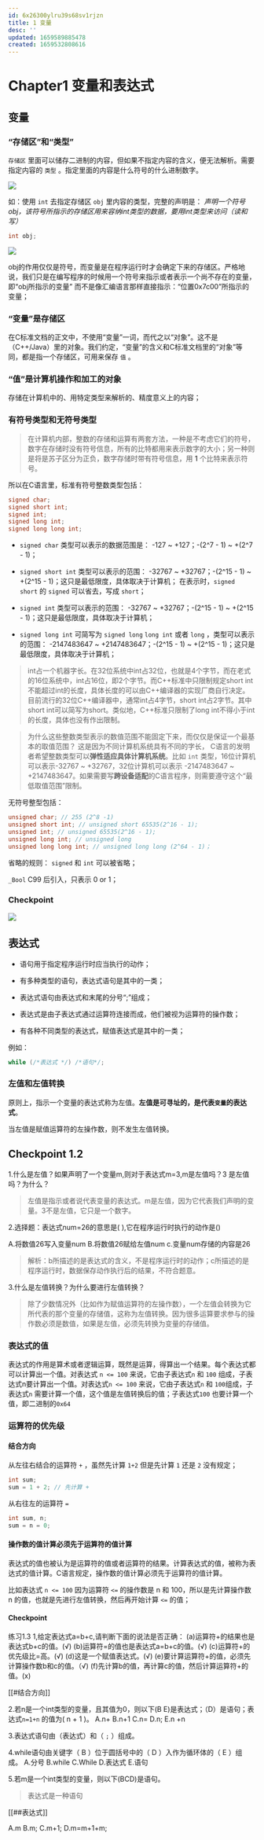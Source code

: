 ```yaml
---
id: 6x26300ylru39s68sv1rjzn
title: 1 变量
desc: ''
updated: 1659589885478
created: 1659532808616
---
```


# Chapter1 变量和表达式

## 变量

### “存储区”和“类型”

`存储区` 里面可以储存二进制的内容，但如果不指定内容的含义，便无法解析。需要指定内容的 `类型` 。指定里面的内容是什么符号的什么进制数字。

![](https://cdn.notcloud.net/static/md/cy948/202208032128653.png)

如：使用 `int` 去指定存储区 `obj` 里内容的类型，完整的声明是： *声明一个符号obj，该符号所指示的存储区用来容纳int类型的数据，要用int类型来访问（读和写）*

```c
int obj;
```

![](https://cdn.notcloud.net/static/md/cy948/202208032132607.png)

obj的作用仅仅是符号，而变量是在程序运行时才会确定下来的存储区。严格地说，我们只是在编写程序的时候用一个符号来指示或者表示一个尚不存在的变量，即“obj所指示的变量” 而不是像汇编语言那样直接指示：“位置0x7c00”所指示的变量；

### “变量”是存储区

在C标准文档的正文中，不使用“变量”一词，而代之以“对象”。这不是（C++/Java）里的对象。我们约定，“变量”的含义和C标准文档里的“对象”等同，都是指一个存储区，可用来保存 `值` 。

### “值”是计算机操作和加工的对象

存储在计算机中的、用特定类型来解析的、精度意义上的内容；


### 有符号类型和无符号类型

> 在计算机内部，整数的存储和运算有两套方法，一种是不考虑它们的符号，数字在存储时没有符号信息，所有的比特都用来表示数字的大小；另一种则是将是苏子区分为正负，数字存储时带有符号信息，用 **1** 个比特来表示符号。

所以在C语言里，标准有符号整数类型包括：

```c
signed char;
signed short int;
signed int;
signed long int;
signed long long int;
```

- `signed char` 类型可以表示的数据范围是： -127 ~ +127；-(2^7 - 1) ~ +(2^7 - 1)；

- `signed short int` 类型可以表示的范围： -32767 ~ +32767；-(2^15 - 1) ~ +(2^15 - 1)；这只是最低限度，具体取决于计算机； 在表示时，`signed short` 的 `signed` 可以省去，写成 `short`；

- `signed int` 类型可以表示的范围： -32767 ~ +32767；-(2^15 - 1) ~ +(2^15 - 1)；这只是最低限度，具体取决于计算机；

- `signed long int` 可简写为 `signed long` `long int` 或者 `long` ，类型可以表示的范围： -2147483647 ~ +2147483647；-(2^15 - 1) ~ +(2^15 - 1)；这只是最低限度，具体取决于计算机；


> int占一个机器字长。在32位系统中int占32位，也就是4个字节，而在老式的16位系统中，int占16位，即2个字节。而C++标准中只限制规定short int不能超过int的长度，具体长度的可以由C++编译器的实现厂商自行决定。目前流行的32位C++编译器中，通常int占4字节，short int占2字节。其中short int可以简写为short。类似地，C++标准只限制了long int不得小于int的长度，具体也没有作出限制。

> 为什么这些整数类型表示的数值范围不能固定下来，而仅仅是保证一个最基本的取值范围？ 这是因为不同计算机系统具有不同的字长， C语言的发明者希望整数类型可以**弹性适应具体计算机系统**。比如 `int` 类型，16位计算机可以表示-32767 ~ +32767，32位计算机可以表示 -2147483647 ~ +2147483647。如果需要写**跨设备适配**的C语言程序，则需要遵守这个“最低取值范围”限制。

无符号整型包括：

```C
unsigned char; // 255 (2^8 -1)
unsigned short int; // unsigned short 65535(2^16 - 1);
unsigned int; // unsigned 65535(2^16 - 1);
unsigned long int; // unsigned long 
unsigned long long int; // unsigned long long (2^64 - 1)；
```

省略的规则： `signed` 和 `int` 可以被省略；

`_Bool` C99 后引入，只表示 0 or 1；

### Checkpoint

![](https://cdn.notcloud.net/static/md/cy948/202208032234861.png)

## 表达式

- 语句用于指定程序运行时应当执行的动作；

- 有多种类型的语句，表达式语句是其中的一类；

- 表达式语句由表达式和末尾的分号“;”组成；

- 表达式是由子表达式通过运算符连接而成，他们被视为运算符的操作数；

- 有各种不同类型的表达式，赋值表达式是其中的一类；

例如：

```C
while (/*表达式 */) /*语句*/;
```

### 左值和左值转换

原则上，指示一个变量的表达式称为左值。**左值是可寻址的，是代表`变量`的表达式**。

当左值是赋值运算符的左操作数，则不发生左值转换。


## Checkpoint 1.2

1.什么是左值？如果声明了一个变量m,则对于表达式m=3,m是左值吗？3 是左值吗？为什么？
> 左值是指示或者说代表变量的表达式。m是左值，因为它代表我们声明的变量。3不是左值，它只是一个数字。

2.选择题：表达式num=26的意思是( ),它在程序运行时执行的动作是()

A.将数值26写入变量num
B.将数值26赋给左值num
c.变量num存储的内容是26

> 解析：b所描述的是表达式的含义，不是程序运行时的动作；c所描述的是程序运行时，数据保存动作执行后的结果，不符合题意。

3.什么是左值转换？为什么要进行左值转换？

> 除了少数情况外（比如作为赋值运算符的左操作数），一个左值会转换为它所代表的那个变量的存储值，这称为左值转换。因为很多运算要求参与的操作数必须是数值，如果是左值，必须先转换为变量的存储值。

### 表达式的值

表达式的作用是算术或者逻辑运算，既然是运算，得算出一个结果。每个表达式都可以计算出一个值。对表达式 `n <= 100` 来说，它由子表达式`n` 和 `100` 组成，子表达式n要计算出一个值。对表达式`n <= 100` 来说，它由子表达式`n` 和 `100`组成，子表达式`n` 需要计算一个值，这个值是左值转换后的值；子表达式`100` 也要计算一个值，即二进制的`0x64`


### 运算符的优先级

#### 结合方向

从左往右结合的运算符 `+` ，虽然先计算 `1+2` 但是先计算 `1` 还是 `2` 没有规定；

```C
int sum;
sum = 1 + 2; // 先计算 +
```

从右往左的运算符 `=`

```C
int sum, n;
sum = n = 0;
```

#### 操作数的值计算必须先于运算符的值计算

表达式的值也被认为是运算符的值或者运算符的结果。计算表达式的值，被称为表达式的值计算。C语言规定，操作数的值计算必须先于运算符的值计算。

比如表达式 `n <= 100` 因为运算符 `<=` 的操作数是 n 和 100，所以是先计算操作数 n 的值，也就是先进行左值转换，然后再开始计算 `<=` 的值；


#### Checkpoint

练习1.3
1,给定表达式a=b+c,请判断下面的说法是否正确：
(a)运算符+的结果也是表达式b+c的值。(√)
(b)运算符=的值也是表达式a=b+c的值。(√)
(c)运算符+的优先级比=高。(√)
(d)这是一个赋值表达式。(√)
(e)要计算运算符+的值，必须先计算操作数b和c的值。（√)
(f)先计算b的值，再计算c的值，然后计算运算符+的值。(x)

[[#结合方向]]

2.若n是一个int类型的变量，且其值为0，则以下(B E)是表达式；（D）是语句；表达式`n=1+n` 的值为( n + 1 )。
A.n+
B.n+1
C.n=
D.n;
E.n +n

3.表达式语句由（表达式）和（ `;` ）组成。

4.while语句由关键字（ B ）位于圆括号中的（ D ）入作为循环体的（ E ）组成。
A.分号
B.while
C.While
D.表达式
E.语句

5.若m是一个int类型的变量，则以下(BCD)是语句。
> 表达式是一种语句

[[##表达式]]

A.m
B.m;
C.m+1;
D.m=m+1+m;